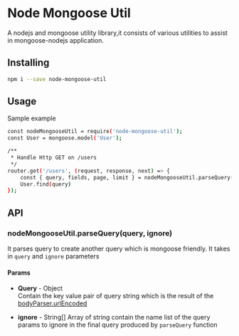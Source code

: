 # Node Mongoose Util
A nodejs and mongoose utility library,it consists of various utilities 
to assist in mongoose-nodejs application.

## Installing
```bash
npm i --save node-mongoose-util
```

## Usage

Sample example
```bash
const nodeMongooseUtil = require('node-mongoose-util');
const User = mongoose.model('User');

/**
 * Handle Http GET on /users
 */
router.get('/users', (request, response, next) => {
    const { query, fields, page, limit } = nodeMongooseUtil.parseQuery(request.query);
    User.find(query)
});
```

## API
### nodeMongooseUtil.parseQuery(query, ignore)
It parses query to create another query which is mongoose friendly. It takes in `query` and `ignore` parameters

#### Params
+ **Query** - Object  
Contain the key value pair of query string which is the result of the [bodyParser.urlEncoded](https://github.com/expressjs/body-parser#bodyparserurlencodedoptions)

+ **ignore** - String[]
Array of string contain the name list of the query params to ignore in the final query produced by `parseQuery` function

